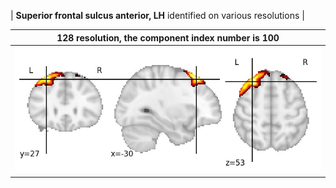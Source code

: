 


| **Superior frontal sulcus anterior, LH** identified on various resolutions |

| 128 resolution, the component index number is 100|  
|:---:|  
| ![Component 128](../128/final/100.jpg "From component 128: Superior frontal sulcus anterior, LH") |